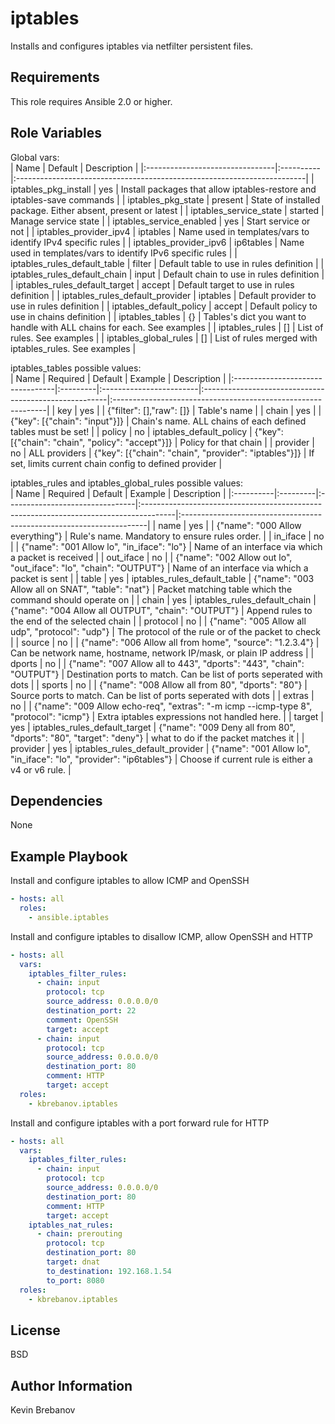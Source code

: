 iptables
========

Installs and configures iptables via netfilter persistent files.

Requirements
------------

This role requires Ansible 2.0 or higher.

Role Variables
--------------

Global vars:  
| Name                            | Default   | Description                                                             |
|:--------------------------------|:----------|:------------------------------------------------------------------------|
| iptables_pkg_install            | yes       | Install packages that allow iptables-restore and iptables-save commands |
| iptables_pkg_state              | present   | State of installed package. Either absent, present or latest            |
| iptables_service_state          | started   | Manage service state                                                    |
| iptables_service_enabled        | yes       | Start service or not                                                    |
| iptables_provider_ipv4          | iptables  | Name used in templates/vars to identify IPv4 specific rules             |
| iptables_provider_ipv6          | ip6tables | Name used in templates/vars to identify IPv6 specific rules             |
| iptables_rules_default_table    | filter    | Default table to use in rules definition                                |
| iptables_rules_default_chain    | input     | Default chain to use in rules definition                                |
| iptables_rules_default_target   | accept    | Default target to use in rules definition                               |
| iptables_rules_default_provider | iptables  | Default provider to use in rules definition                             |
| iptables_default_policy         | accept    | Default policy to use in chains definition                              |
| iptables_tables                 | {}        | Tables's dict you want to handle with ALL chains for each. See examples |
| iptables_rules                  | []        | List of rules. See examples                                             |
| iptables_global_rules           | []        | List of rules merged with iptables_rules. See examples                  |


iptables_tables possible values:  
| Name                             | Required | Default                 | Example                                               | Description                                                  |
|:---------------------------------|:---------|:------------------------|:------------------------------------------------------|:-------------------------------------------------------------|
| key                              | yes      |                         | {"filter": [],"raw": []}                              | Table's name                                                 |
| chain                            | yes      |                         | {"key": [{"chain": "input"}]}                         | Chain's name. ALL chains of each defined tables must be set! |
| policy                           | no       | iptables_default_policy | {"key": [{"chain": "chain", "policy": "accept"}]}     | Policy for that chain                                        |
| provider                         | no       | ALL providers           | {"key": [{"chain": "chain", "provider": "iptables"}]} | If set, limits current chain config to defined provider      |


iptables_rules and iptables_global_rules possible values:  
| Name      | Required | Default                         | Example                                                                               | Description                                                          |
|:----------|:---------|:--------------------------------|:--------------------------------------------------------------------------------------|:---------------------------------------------------------------------|
| name      | yes      |                                 | {"name": "000 Allow everything"}                                                      | Rule's name. Mandatory to ensure rules order.                        |
| in_iface  | no       |                                 | {"name": "001 Allow lo", "in_iface": "lo"}                                            | Name of an interface via which a packet is received                  |
| out_iface | no       |                                 | {"name": "002 Allow out lo", "out_iface": "lo", "chain": "OUTPUT"}                    | Name of an interface via which a packet is sent                      |
| table     | yes      | iptables_rules_default_table    | {"name": "003 Allow all on SNAT", "table": "nat"}                                     | Packet matching table which the command should operate on            |
| chain     | yes      | iptables_rules_default_chain    | {"name": "004 Allow all OUTPUT", "chain": "OUTPUT"}                                   | Append rules to the end of the selected chain                        |
| protocol  | no       |                                 | {"name": "005 Allow all udp", "protocol": "udp"}                                      | The protocol of the rule or of the packet to check                   |
| source    | no       |                                 | {"name": "006 Allow all from home", "source": "1.2.3.4"}                              | Can be network name, hostname, network IP/mask, or plain IP address  |
| dports    | no       |                                 | {"name": "007 Allow all to 443", "dports": "443", "chain": "OUTPUT"}                  | Destination ports to match. Can be list of ports seperated with dots |
| sports    | no       |                                 | {"name": "008 Allow all from 80", "dports": "80"}                                     | Source ports to match. Can be list of ports seperated with dots      |
| extras    | no       |                                 | {"name": "009 Allow echo-req", "extras": "-m icmp --icmp-type 8", "protocol": "icmp"} | Extra iptables expressions not handled here.                         |
| target    | yes      | iptables_rules_default_target   | {"name": "009 Deny all from 80", "dports": "80", "target": "deny"}                    | what to do if the packet matches it                                  |
| provider  | yes      | iptables_rules_default_provider | {"name": "001 Allow lo", "in_iface": "lo", "provider": "ip6tables"}                   | Choose if current rule is either a v4 or v6 rule.                    |


Dependencies
------------

None

Example Playbook
----------------

Install and configure iptables to allow ICMP and OpenSSH
```yaml
- hosts: all
  roles:
    - ansible.iptables
```

Install and configure iptables to disallow ICMP, allow OpenSSH and HTTP
```yaml
- hosts: all
  vars:
    iptables_filter_rules:
      - chain: input
        protocol: tcp
        source_address: 0.0.0.0/0
        destination_port: 22
        comment: OpenSSH
        target: accept
      - chain: input
        protocol: tcp
        source_address: 0.0.0.0/0
        destination_port: 80
        comment: HTTP
        target: accept
  roles:
    - kbrebanov.iptables
```

Install and configure iptables with a port forward rule for HTTP
```yaml
- hosts: all
  vars:
    iptables_filter_rules:
      - chain: input
        protocol: tcp
        source_address: 0.0.0.0/0
        destination_port: 80
        comment: HTTP
        target: accept
    iptables_nat_rules:
      - chain: prerouting
        protocol: tcp
        destination_port: 80
        target: dnat
        to_destination: 192.168.1.54
        to_port: 8080
  roles:
    - kbrebanov.iptables
```

License
-------

BSD

Author Information
------------------

Kevin Brebanov
